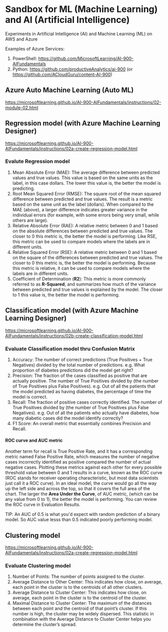 # Sandbox for ML (Machine Learning) and AI (Artificial Intelligence)
Experiments in Artificial Intelligence (AI) and Machine Learning (ML) on AWS and Azure

Examples of Azure Services:
1. PowerShell: https://github.com/MicrosoftLearning/AI-900-AIFundamentals
2. Python: https://github.com/productiveAnalytics/ai-900 (or https://github.com/ACloudGuru/content-AI-900)

## Azure Auto Machine Learning (Auto ML)
https://microsoftlearning.github.io/AI-900-AIFundamentals/instructions/02-module-02.html

## Regression model (with Azure Machine Learning Designer)
https://microsoftlearning.github.io/AI-900-AIFundamentals/instructions/02a-create-regression-model.html

### Evalute Regression model
1. Mean Absolute Error (MAE): The average difference between predicted values and true values. This value is based on the same units as the label, in this case dollars. The lower this value is, the better the model is predicting.
2. Root Mean Squared Error (RMSE): The square root of the mean squared difference between predicted and true values. The result is a metric based on the same unit as the label (dollars). When compared to the MAE (above), a larger difference indicates greater variance in the individual errors (for example, with some errors being very small, while others are large).
3. Relative Absolute Error (RAE): A relative metric between 0 and 1 based on the absolute differences between predicted and true values. The closer to 0 this metric is, the better the model is performing. Like RSE, this metric can be used to compare models where the labels are in different units.
4. Relative Squared Error (RSE): A relative metric between 0 and 1 based on the square of the differences between predicted and true values. The closer to 0 this metric is, the better the model is performing. Because this metric is relative, it can be used to compare models where the labels are in different units.
5. Coefficient of Determination (**R2**): This metric is more commonly referred to as **R-Squared**, and summarizes how much of the variance between predicted and true values is explained by the model. The closer to 1 this value is, the better the model is performing.

## Classification model (with Azure Machine Learning Designer)
https://microsoftlearning.github.io/AI-900-AIFundamentals/instructions/02b-create-classification-model.html

### Evaluate Classification model thru Confusion Matrix
1. Accuracy: The number of correct predictions (True Positives + True Negatives) divided by the total number of predictions. e.g. What proportion of diabetes predictions did the model get right?
2. Precision: The fraction of the cases classified as positive that are actually positive. The number of True Positives divided by (the number of True Positives plus False Positives). e.g. Out of all the patients that the model predicted as having diabetes, the percentage of time the model is correct.
3. Recall: The fraction of positive cases correctly identified. The number of True Positives divided by (the number of True Positives plus False Negatives). e.g. Out of all the patients who actually have diabetes, how many diabetic cases did the model identify correctly?
4. F1 Score: An overall metric that essentially combines Precision and Recall.

#### ROC curve and AUC metric
Another term for recall is True Positive Rate, and it has a corresponding metric named False Positive Rate, which measures the number of negative cases incorrectly identified as positive compared the number of actual negative cases. Plotting these metrics against each other for every possible threshold value between 0 and 1 results in a curve, known as the ROC curve (ROC stands for receiver operating characteristic, but most data scientists just call it a ROC curve). In an ideal model, the curve would go all the way up the left side and across the top, so that it covers the full area of the chart. The larger the **Area Under the Curve**, of AUC metric, (which can be any value from 0 to 1), the better the model is performing. You can review the ROC curve in Evaluation Results. 

TIP: An AUC of 0.5 is what you'd expect with random prediction of a binary model. So AUC value lesss than 0.5 indicated poorly performing model. 

## Clustering model
https://microsoftlearning.github.io/AI-900-AIFundamentals/instructions/02a-create-regression-model.html

### Evaluate Clustering model
1. Number of Points: The number of points assigned to the cluster.
2. Average Distance to Other Center: This indicates how close, on average, each point in the cluster is to the centroids of all other clusters.
3. Average Distance to Cluster Center: This indicates how close, on average, each point in the cluster is to the centroid of the cluster.
4. Maximal Distance to Cluster Center: The maximum of the distances between each point and the centroid of that point’s cluster. If this number is high, the cluster may be widely dispersed. This statistic in combination with the Average Distance to Cluster Center helps you determine the cluster’s spread.
